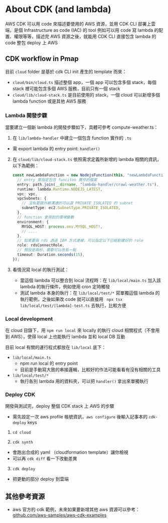# About CDK (and lambda)

AWS CDK 可以用 code 來描述要使用的 AWS 資源，並用 CDK CLI 部署上雲端，是個 Infrastructure as code (IAC) 的 tool
例如可以用 code 寫 lambda 的配置、權限等等，描述完 AWS 資源之後，就能用 CDK CLI 直接包含 lambda 的 code 整包 deploy 上 AWS

## CDK workflow in Pmap

目前 `cloud` folder 是基於 cdk CLI init 產生的 template 而來：

- `cloud/bin/cloud.ts` 描述整個 app，一個 app 可以包含多個 stack，每個 stack 裡可能包含多個 AWS 服務，目前只有一個 stack
- `cloud/lib/cloud-stack.ts` 是目前使用的 stack，一個 cloud 可以新增多個 lambda function 或是其他 AWS 服務

### Lambda 開發步驟

當要建立一個新 lambda 的開發步驟如下，具體可參考 compute-weather.ts：

1. 在 `lib/lambda-handler` 中建立一個包含 function 實作的 `.ts`

- 需 export lambda 的 entry point: `handler()`

2. 在 `cloud/lib/cloud-stack.ts` 依照需求定義所新增的 lambda 相關的資訊，以下為範例：

   ```ts
   const newLambdaFunction = new NodejsFunction(this, "newLambdaFunction", {
     // entry 需指定包含 funciton 實作的檔案
     entry: path.join(__dirname, "lambda-handler/crawl-weather.ts"),
     runtime: lambda.Runtime.NODEJS_LATEST,
     vpc: vpc,
     vpcSubnets: {
       // 沒有要跟外網溝通的可以選 PRIVATE_ISOLATED 的 subnet
       subnetType: ec2.SubnetType.PRIVATE_ISOLATED,
     },
     // function 會用到的環境變數
     environment: {
       MYSQL_HOST: process.env.MYSQL_HOST!,
       // ....
     },
     // 如果要與 rds 透過 IAM 方式連線，可以指定以下已經創建好的 role
     role: rdsConnectRole,
     // 預設是兩秒，需要可以改長一點
     timeout: Duration.seconds(15),
   });
   ```

3. 看情況寫 local 的執行測試：
   - 當這個 lambda 可以整合到 local 流程時：在 `lib/local/main.ts` 加入該 lambda 的執行條件，例如使用 cron 定時觸發
   - 測試 lambda 本身的執行：在 `lib/local/test/*` 寫單獨這個 lambda 的執行範例，之後如果改 code 就可以直接用 ` npx tsx lib/local/test/[lambda]-test.ts` 去執行，比較方便

### Local development

在 cloud 目錄下，用 `npm run local` 來 locally 的執行 cloud 相關程式（不會用到 AWS），使得 local 上也能執行 lambda 並和 local DB 互動

目前 local 有關的運行程式都放在 `lib/local` 底下：

- `lib/local/main.ts`
  - npm run local 的 entry point
  - 目前是手動寫大致的串接邏輯，比較好的作法可能看看有沒有相關的工具
- `lib/local/test/*`
  - 執行各別 lambda 用的資料夾，可以把 `handler()` 拿出來單獨執行

### Deploy CDK

開發與測試完，deploy 整個 CDK stack 上 AWS 的步驟

- 需先設定一次 aws profile 帳號資訊，`aws configure` 後輸入記事本的 `cdk-deploy` keys

1. `cd cloud`

2. `cdk synth`

- 會跑出合成的 yaml （cloudformation template）讓你檢視
- 可以再 `cdk diff` 看一下改動差異

3. `cdk deploy`

- 把更動的部分 deploy 到雲端

## 其他參考資源

- aws 官方的 cdk 範例，未來如果要新增其他 aws 資源可以參考：[github.com/aws-samples/aws-cdk-examples](https://github.com/aws-samples/aws-cdk-examples/tree/main/typescript)
